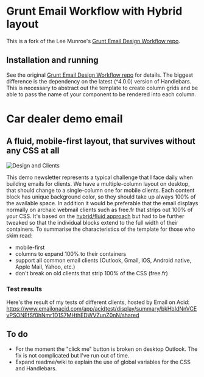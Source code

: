 # Grunt Email Workflow with Hybrid layout

This is a fork of the Lee Munroe's [Grunt Email Design Workflow repo](https://github.com/leemunroe/grunt-email-workflow).

## Installation and running

See the original [Grunt Email Design Workflow repo](https://github.com/leemunroe/grunt-email-workflow) for details.
The biggest difference is the dependency on the latest (^4.0.0) version of Handlebars. This is necessary to abstract out the template to create column grids and be able to pass the name of your component to be rendered into each column.

# Car dealer demo email

## A fluid, mobile-first layout, that survives without any CSS at all

![Design and Clients](http://815b1b87b51011a7a029-623c55fb68acb92f1f433c6448bed244.r60.cf3.rackcdn.com/github/email-workflow/design-clients.jpg)

This demo newsletter represents a typical challenge that I face daily when building emails for clients.
We have a multiple-column layout on desktop, that should change to a single-column one for mobile clients. Each content block has unique background color, so they should take up always 100% of the available space. In addition it would be preferable that the email displays normally on archaic webmail clients such as free.fr that strips out 100% of your CSS.
It's based on the [hybrid/fluid approach](http://webdesign.tutsplus.com/tutorials/creating-a-future-proof-responsive-email-without-media-queries--cms-23919) but had to be further tweaked so that the individual blocks extend to the full width of their containers. 
To summarise the characteristics of the template for those who skim read:

- mobile-first
- columns to expand 100% to their containers
- support all common email clients (Outlook, Gmail, iOS, Android native, Apple Mail, Yahoo, etc.)
- don't break on old clients that strip 100% of the CSS (free.fr)

### Test results

Here's the result of my tests of different clients, hosted by Email on Acid:
https://www.emailonacid.com/app/acidtest/display/summary/bkHbIdNnVCEvPSONEfSf0hNmr1D1S7MHthEDWVZunZ0nN/shared

## To do

- For the moment the "click me" button is broken on desktop Outlook. The fix is not complicated but I've run out of time.
- Expand readme/wiki to explain the use of global variables for the CSS and Handlebars.